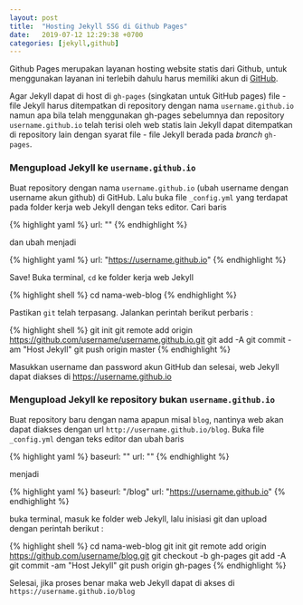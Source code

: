 ```yaml
---
layout: post
title:  "Hosting Jekyll SSG di Github Pages"
date:   2019-07-12 12:29:38 +0700
categories: [jekyll,github]
---
```


Github Pages merupakan layanan hosting website statis dari Github, untuk menggunakan layanan ini terlebih dahulu harus memiliki akun di [GitHub](https://github.com/join).

Agar Jekyll dapat di host di `gh-pages` (singkatan untuk GitHub pages) file - file Jekyll harus ditempatkan di repository dengan nama `username.github.io` namun apa bila telah menggunakan gh-pages sebelumnya dan repository `username.github.io` telah terisi oleh web statis lain Jekyll dapat ditempatkan di repository lain dengan syarat file - file Jekyll berada pada *branch* `gh-pages`.

### Mengupload Jekyll ke `username.github.io`

Buat repository dengan nama `username.github.io` (ubah username dengan username akun github) di GitHub.
Lalu buka file `_config.yml` yang terdapat pada folder kerja web Jekyll dengan teks editor. Cari baris

{% highlight yaml %}
url: ""
{% endhighlight %}

dan ubah menjadi

{% highlight yaml %}
url: "https://username.github.io"
{% endhighlight %}

Save!
Buka terminal, `cd` ke folder kerja web Jekyll

{% highlight shell %}
cd nama-web-blog
{% endhighlight %}

Pastikan `git` telah terpasang. Jalankan perintah berikut perbaris :

{% highlight shell %}
git init
git remote add origin https://github.com/username/username.github.io.git
git add -A
git commit -am "Host Jekyll"
git push origin master
{% endhighlight %}

Masukkan username dan password akun GitHub dan selesai, web Jekyll dapat diakses di https://username.github.io

### Mengupload Jekyll ke repository bukan `username.github.io`

Buat repository baru dengan nama apapun misal `blog`, nantinya web akan dapat diakses dengan url `http://username.github.io/blog`. Buka file `_config.yml` dengan teks editor dan ubah baris

{% highlight yaml %}
baseurl: ""
url: ""
{% endhighlight %}

menjadi

{% highlight yaml %}
baseurl: "/blog"
url: "https://username.github.io"
{% endhighlight %}

buka terminal, masuk ke folder web Jekyll, lalu inisiasi git dan upload dengan perintah berikut :

{% highlight shell %}
cd nama-web-blog
git init
git remote add origin https://github.com/username/blog.git
git checkout -b gh-pages
git add -A
git commit -am "Host Jekyll"
git push origin gh-pages
{% endhighlight %}

Selesai, jika proses benar maka web Jekyll dapat di akses di `https://username.github.io/blog`
